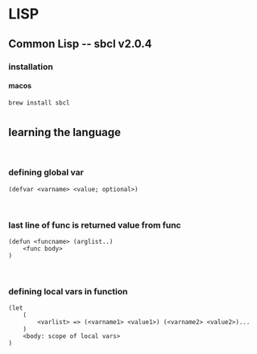 # LISP
## Common Lisp -- sbcl v2.0.4
### installation
#### macos
`brew install sbcl`
#

## learning the language

<br/>

### defining global var
`(defvar <varname> <value; optional>)`

<br/>

### last line of func is returned value from func
```
(defun <funcname> (arglist..)
    <func body>
)
```

<br/>

### defining local vars in function
```
(let
    (
        <varlist> => (<varname1> <value1>) (<varname2> <value2>)...
    )
    <body: scope of local vars>
)
```
